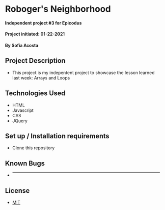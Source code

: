 # Roboger's Neighborhood
#### Independent project #3 for Epicodus 
#### Project initiated: 01-22-2021
#### By Sofia Acosta 
## Project Description
* This project is my indepentent project to showcase the lesson learned last week: Arrays and Loops
## Technologies Used
* HTML
* Javascript
* CSS
* JQuery
## Set up / Installation requirements
* Clone this repository 
## Known Bugs 
* ---
## License
* [MIT](https://choosealicense.com/licenses/mit)
